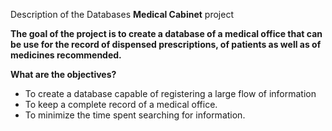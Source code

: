 Description of the Databases **Medical Cabinet** project

**The goal of the project is to create a database of a medical office that can be  use for the record of dispensed prescriptions, of patients as well as of medicines
recommended.**

**What are the objectives?**
<ul>
<li>To create a database capable of registering a large flow of information</li>
<li>To keep a complete record of a medical office.</li>
<li>To minimize the time spent searching for information.</li>
</ul>

